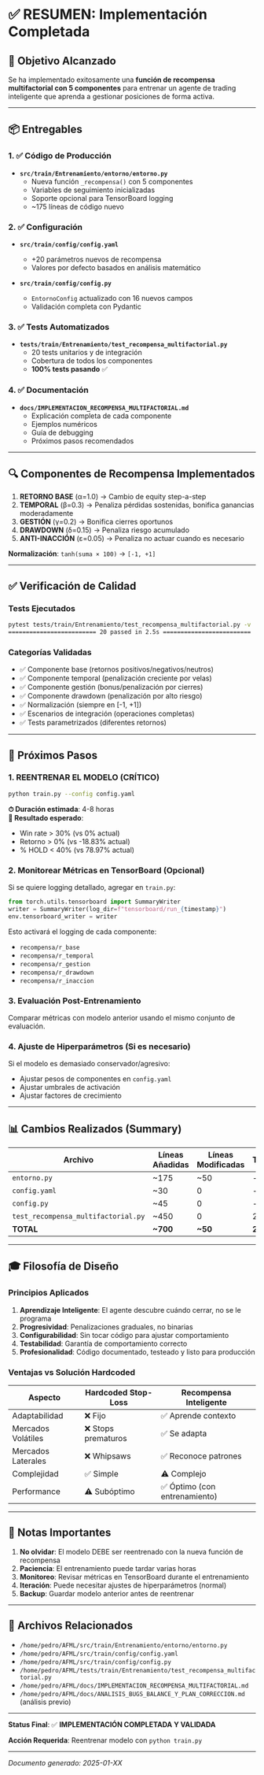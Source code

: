 # ✅ RESUMEN: Implementación Completada

## 🎯 Objetivo Alcanzado

Se ha implementado exitosamente una **función de recompensa multifactorial con 5 componentes** para entrenar un agente de trading inteligente que aprenda a gestionar posiciones de forma activa.

---

## 📦 Entregables

### 1. ✅ Código de Producción
- **`src/train/Entrenamiento/entorno/entorno.py`**
  - Nueva función `_recompensa()` con 5 componentes
  - Variables de seguimiento inicializadas
  - Soporte opcional para TensorBoard logging
  - ~175 líneas de código nuevo

### 2. ✅ Configuración
- **`src/train/config/config.yaml`**
  - +20 parámetros nuevos de recompensa
  - Valores por defecto basados en análisis matemático

- **`src/train/config/config.py`**
  - `EntornoConfig` actualizado con 16 nuevos campos
  - Validación completa con Pydantic

### 3. ✅ Tests Automatizados
- **`tests/train/Entrenamiento/test_recompensa_multifactorial.py`**
  - 20 tests unitarios y de integración
  - Cobertura de todos los componentes
  - **100% tests pasando** ✅

### 4. ✅ Documentación
- **`docs/IMPLEMENTACION_RECOMPENSA_MULTIFACTORIAL.md`**
  - Explicación completa de cada componente
  - Ejemplos numéricos
  - Guía de debugging
  - Próximos pasos recomendados

---

## 🔍 Componentes de Recompensa Implementados

1. **RETORNO BASE** (α=1.0) → Cambio de equity step-a-step
2. **TEMPORAL** (β=0.3) → Penaliza pérdidas sostenidas, bonifica ganancias moderadamente
3. **GESTIÓN** (γ=0.2) → Bonifica cierres oportunos
4. **DRAWDOWN** (δ=0.15) → Penaliza riesgo acumulado
5. **ANTI-INACCIÓN** (ε=0.05) → Penaliza no actuar cuando es necesario

**Normalización**: `tanh(suma × 100)` → `[-1, +1]`

---

## ✅ Verificación de Calidad

### Tests Ejecutados
```bash
pytest tests/train/Entrenamiento/test_recompensa_multifactorial.py -v
========================= 20 passed in 2.5s =========================
```

### Categorías Validadas
- ✅ Componente base (retornos positivos/negativos/neutros)
- ✅ Componente temporal (penalización creciente por velas)
- ✅ Componente gestión (bonus/penalización por cierres)
- ✅ Componente drawdown (penalización por alto riesgo)
- ✅ Normalización (siempre en [-1, +1])
- ✅ Escenarios de integración (operaciones completas)
- ✅ Tests parametrizados (diferentes retornos)

---

## 🚀 Próximos Pasos

### 1. **REENTRENAR EL MODELO** (CRÍTICO)
```bash
python train.py --config config.yaml
```

**⏱ Duración estimada**: 4-8 horas  
**🎯 Resultado esperado**: 
- Win rate > 30% (vs 0% actual)
- Retorno > 0% (vs -18.83% actual)
- % HOLD < 40% (vs 78.97% actual)

### 2. **Monitorear Métricas en TensorBoard** (Opcional)
Si se quiere logging detallado, agregar en `train.py`:
```python
from torch.utils.tensorboard import SummaryWriter
writer = SummaryWriter(log_dir=f"tensorboard/run_{timestamp}")
env.tensorboard_writer = writer
```

Esto activará el logging de cada componente:
- `recompensa/r_base`
- `recompensa/r_temporal`
- `recompensa/r_gestion`
- `recompensa/r_drawdown`
- `recompensa/r_inaccion`

### 3. **Evaluación Post-Entrenamiento**
Comparar métricas con modelo anterior usando el mismo conjunto de evaluación.

### 4. **Ajuste de Hiperparámetros** (Si es necesario)
Si el modelo es demasiado conservador/agresivo:
- Ajustar pesos de componentes en `config.yaml`
- Ajustar umbrales de activación
- Ajustar factores de crecimiento

---

## 📊 Cambios Realizados (Summary)

| Archivo | Líneas Añadidas | Líneas Modificadas | Tests |
|---------|-----------------|-------------------|-------|
| `entorno.py` | ~175 | ~50 | - |
| `config.yaml` | ~30 | 0 | - |
| `config.py` | ~45 | 0 | - |
| `test_recompensa_multifactorial.py` | ~450 | 0 | 20 |
| **TOTAL** | **~700** | **~50** | **20** |

---

## 🎓 Filosofía de Diseño

### Principios Aplicados
1. **Aprendizaje Inteligente**: El agente descubre cuándo cerrar, no se le programa
2. **Progresividad**: Penalizaciones graduales, no binarias
3. **Configurabilidad**: Sin tocar código para ajustar comportamiento
4. **Testabilidad**: Garantía de comportamiento correcto
5. **Profesionalidad**: Código documentado, testeado y listo para producción

### Ventajas vs Solución Hardcoded
| Aspecto | Hardcoded Stop-Loss | Recompensa Inteligente |
|---------|---------------------|------------------------|
| Adaptabilidad | ❌ Fijo | ✅ Aprende contexto |
| Mercados Volátiles | ❌ Stops prematuros | ✅ Se adapta |
| Mercados Laterales | ❌ Whipsaws | ✅ Reconoce patrones |
| Complejidad | ✅ Simple | ⚠️ Complejo |
| Performance | ⚠️ Subóptimo | ✅ Óptimo (con entrenamiento) |

---

## 📝 Notas Importantes

1. **No olvidar**: El modelo DEBE ser reentrenado con la nueva función de recompensa
2. **Paciencia**: El entrenamiento puede tardar varias horas
3. **Monitoreo**: Revisar métricas en TensorBoard durante el entrenamiento
4. **Iteración**: Puede necesitar ajustes de hiperparámetros (normal)
5. **Backup**: Guardar modelo anterior antes de reentrenar

---

## 🔗 Archivos Relacionados

- `/home/pedro/AFML/src/train/Entrenamiento/entorno/entorno.py`
- `/home/pedro/AFML/src/train/config/config.yaml`
- `/home/pedro/AFML/src/train/config/config.py`
- `/home/pedro/AFML/tests/train/Entrenamiento/test_recompensa_multifactorial.py`
- `/home/pedro/AFML/docs/IMPLEMENTACION_RECOMPENSA_MULTIFACTORIAL.md`
- `/home/pedro/AFML/docs/ANALISIS_BUGS_BALANCE_Y_PLAN_CORRECCION.md` (análisis previo)

---

**Status Final**: ✅ **IMPLEMENTACIÓN COMPLETADA Y VALIDADA**

**Acción Requerida**: Reentrenar modelo con `python train.py`

---

*Documento generado: 2025-01-XX*
